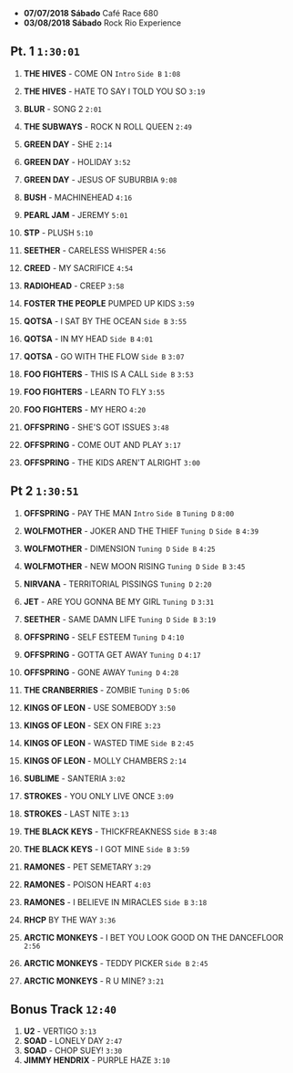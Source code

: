 * **07/07/2018 Sábado** Café Race 680
* **03/08/2018 Sábado** Rock Rio Experience

## Pt. 1 `1:30:01`

1. **THE HIVES** - COME ON `Intro` `Side B` `1:08`
1. **THE HIVES** - HATE TO SAY I TOLD YOU SO `3:19`
1. **BLUR** - SONG 2 `2:01`
1. **THE SUBWAYS** - ROCK N ROLL QUEEN `2:49`

1. **GREEN DAY** - SHE `2:14`
1. **GREEN DAY** - HOLIDAY `3:52`
1. **GREEN DAY** - JESUS OF SUBURBIA `9:08`

1. **BUSH** - MACHINEHEAD `4:16`
1. **PEARL JAM** - JEREMY `5:01`
1. **STP** - PLUSH `5:10`
1. **SEETHER** - CARELESS WHISPER `4:56`
1. **CREED** - MY SACRIFICE `4:54`
1. **RADIOHEAD** - CREEP `3:58`
1. **FOSTER THE PEOPLE** PUMPED UP KIDS `3:59`

1. **QOTSA** - I SAT BY THE OCEAN `Side B` `3:55`
1. **QOTSA** - IN MY HEAD `Side B` `4:01`
1. **QOTSA** - GO WITH THE FLOW `Side B` `3:07`

1. **FOO FIGHTERS** - THIS IS A CALL `Side B` `3:53`
1. **FOO FIGHTERS** - LEARN TO FLY `3:55`
1. **FOO FIGHTERS** - MY HERO `4:20`

1. **OFFSPRING** - SHE'S GOT ISSUES `3:48`
1. **OFFSPRING** - COME OUT AND PLAY `3:17`
1. **OFFSPRING** - THE KIDS AREN'T ALRIGHT `3:00`

## Pt 2 `1:30:51`

1. **OFFSPRING** - PAY THE MAN `Intro` `Side B` `Tuning D` `8:00`

1. **WOLFMOTHER** - JOKER AND THE THIEF `Tuning D` `Side B` `4:39`
1. **WOLFMOTHER** - DIMENSION `Tuning D` `Side B` `4:25`
1. **WOLFMOTHER** - NEW MOON RISING `Tuning D` `Side B` `3:45`

1. **NIRVANA** - TERRITORIAL PISSINGS `Tuning D` `2:20`
1. **JET** - ARE YOU GONNA BE MY GIRL `Tuning D` `3:31`
1. **SEETHER** - SAME DAMN LIFE `Tuning D` `Side B` `3:19`

1. **OFFSPRING** - SELF ESTEEM `Tuning D` `4:10`
1. **OFFSPRING** - GOTTA GET AWAY `Tuning D` `4:17`
1. **OFFSPRING** - GONE AWAY `Tuning D` `4:28`

1. **THE CRANBERRIES** - ZOMBIE `Tuning D` `5:06`

1. **KINGS OF LEON** - USE SOMEBODY `3:50`
1. **KINGS OF LEON** - SEX ON FIRE `3:23`
1. **KINGS OF LEON** - WASTED TIME `Side B` `2:45`
1. **KINGS OF LEON** - MOLLY CHAMBERS `2:14`

1. **SUBLIME** - SANTERIA `3:02`

1. **STROKES** - YOU ONLY LIVE ONCE `3:09`
1. **STROKES** - LAST NITE `3:13` 

1. **THE BLACK KEYS** - THICKFREAKNESS `Side B` `3:48`
1. **THE BLACK KEYS** - I GOT MINE `Side B` `3:59`

1. **RAMONES** - PET SEMETARY `3:29`
1. **RAMONES** - POISON HEART `4:03`
1. **RAMONES** - I BELIEVE IN MIRACLES `Side B` `3:18`

1. **RHCP** BY THE WAY `3:36`

1. **ARCTIC MONKEYS** - I BET YOU LOOK GOOD ON THE DANCEFLOOR `2:56`
1. **ARCTIC MONKEYS** - TEDDY PICKER `Side B` `2:45`
1. **ARCTIC MONKEYS** - R U MINE? `3:21`

## Bonus Track `12:40`

1. **U2** - VERTIGO `3:13`
1. **SOAD** - LONELY DAY `2:47`
1. **SOAD** - CHOP SUEY! `3:30`
1. **JIMMY HENDRIX** - PURPLE HAZE `3:10`

